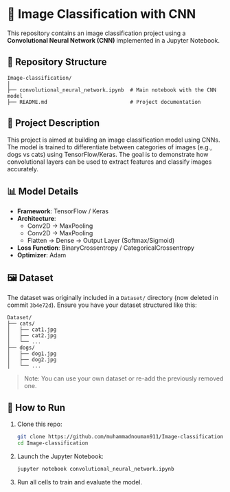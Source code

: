 
# 🧠 Image Classification with CNN

This repository contains an image classification project using a **Convolutional Neural Network (CNN)** implemented in a Jupyter Notebook.

## 📁 Repository Structure

```
Image-classification/
│
├── convolutional_neural_network.ipynb  # Main notebook with the CNN model
├── README.md                           # Project documentation
```

## 📌 Project Description

This project is aimed at building an image classification model using CNNs. The model is trained to differentiate between categories of images (e.g., dogs vs cats) using TensorFlow/Keras. The goal is to demonstrate how convolutional layers can be used to extract features and classify images accurately.

## 📊 Model Details

- **Framework**: TensorFlow / Keras
- **Architecture**:
  - Conv2D → MaxPooling
  - Conv2D → MaxPooling
  - Flatten → Dense → Output Layer (Softmax/Sigmoid)
- **Loss Function**: BinaryCrossentropy / CategoricalCrossentropy
- **Optimizer**: Adam

## 🖼️ Dataset

The dataset was originally included in a `Dataset/` directory (now deleted in commit `3b4e72d`). Ensure you have your dataset structured like this:

```
Dataset/
├── cats/
│   ├── cat1.jpg
│   ├── cat2.jpg
│   └── ...
├── dogs/
│   ├── dog1.jpg
│   ├── dog2.jpg
│   └── ...
```

> Note: You can use your own dataset or re-add the previously removed one.

## 🚀 How to Run

1. Clone this repo:
   ```bash
   git clone https://github.com/muhammadnouman911/Image-classification.git
   cd Image-classification
   ```

2. Launch the Jupyter Notebook:
   ```bash
   jupyter notebook convolutional_neural_network.ipynb
   ```

3. Run all cells to train and evaluate the model.




